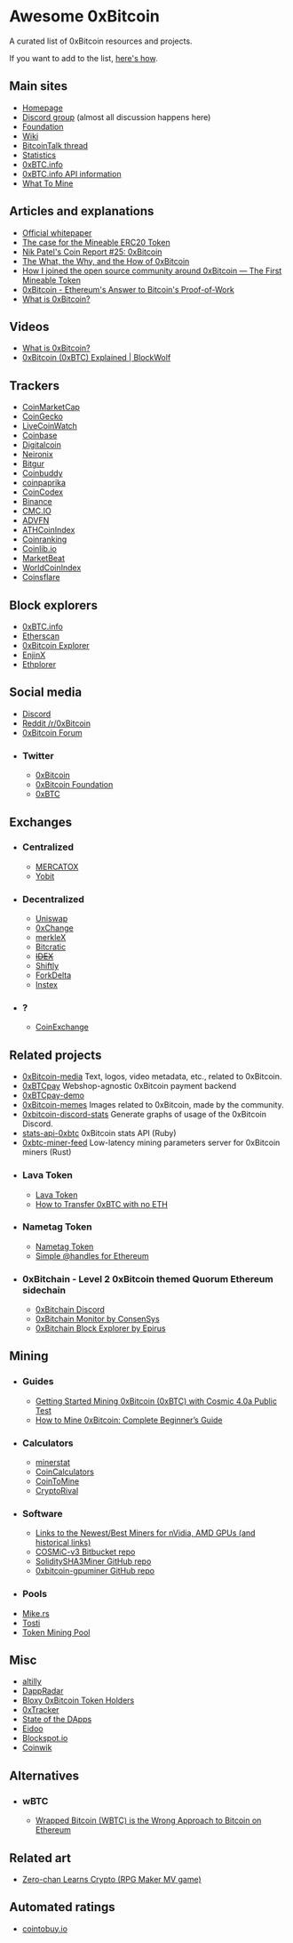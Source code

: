 # Awesome 0xBitcoin

A curated list of 0xBitcoin resources and projects.

If you want to add to the list, [here's how](CONTRIBUTING.md).

## Main sites
- [Homepage](https://0xbitcoin.org/)
- [Discord group](https://discord.gg/JGEqqmS) (almost all discussion happens here)
- [Foundation](https://0xbitcoin.foundation/)
- [Wiki](https://0xbtc.wiki/)
- [BitcoinTalk thread](https://bitcointalk.org/index.php?topic=3039182.0)
- [Statistics](https://0x1d00ffff.github.io/0xBTC-Stats)
- [0xBTC.info](https://0xbtc.info/)
- [0xBTC.info API information](https://0xbtc.info/api)
- [What To Mine](https://whattomine.com/coins/315-0xbtc-sha3solidity)

## Articles and explanations
- [Official whitepaper](https://github.com/0xbitcoin/white-paper)
- [The case for the Mineable ERC20 Token](https://medium.com/@admazzola/the-case-for-the-mineable-erc20-token-78cbb4c34331)
- [Nik Patel's Coin Report #25: 0xBitcoin](https://www.altcointradershandbook.com/coin-report-0xbitcoin/)
- [The What, the Why, and the How of 0xBitcoin](https://medium.com/@0xK/the-what-the-why-and-the-how-of-0xbitcoin-5c635fe2df6b)
- [How I joined the open source community around 0xBitcoin — The First Mineable Token](https://medium.com/@mseiler1/0xbitcoin-and-the-first-mineable-token-faaf8fb84d23)
- [0xBitcoin - Ethereum's Answer to Bitcoin's Proof-of-Work](https://www.ccn.com/0xbitcoin-ethereums-answer-to-bitcoins-proof-of-work/)
- [What is 0xBitcoin?](https://blockwolf.com/0xbitcoin-0xbtc/)

## Videos
- [What is 0xBitcoin?](https://www.youtube.com/watch?v=lWMyal5r7bY)
- [0xBitcoin (0xBTC) Explained | BlockWolf](https://www.youtube.com/watch?v=ChjgUAOiIPw)

## Trackers
- [CoinMarketCap](https://coinmarketcap.com/currencies/0xbtc/)
- [CoinGecko](https://www.coingecko.com/en/coins/0xbitcoin)
- [LiveCoinWatch](https://www.livecoinwatch.com/price/0xBitcoin-0xBTC)
- [Coinbase](https://www.coinbase.com/price/0xbtc)
- [Digitalcoin](https://digitalcoinprice.com/coins/0xbtc)
- [Neironix](https://neironix.io/cryptocurrency/0xbitcoin)
- [Bitgur](https://bitgur.com/coin/0XBTC)
- [Coinbuddy](https://coinbuddy.co/coins/0xbitcoin)
- [coinpaprika](https://coinpaprika.com/coin/0xbtc-0xbitcoin/)
- [CoinCodex](https://coincodex.com/crypto/0xbtc/)
- [Binance](https://info.binance.com/en/currencies/0xbitcoin)
- [CMC.IO](https://cmc.io/coins/0xbtc)
- [ADVFN](https://www.advfn.com/crypto/0xBitcoin-Token-0XBTC)
- [ATHCoinIndex](https://athcoinindex.com/coin/oxbitcoin)
- [Coinranking](https://coinranking.com/coin/0xbitcoin-0xbtc)
- [Coinlib.io](https://coinlib.io/coin/0xBTC/0xBitcoin)
- [MarketBeat](https://www.marketbeat.com/cryptocurrencies/0xbitcoin/)
- [WorldCoinIndex](https://www.worldcoinindex.com/coin/0xbitcoin)
- [Coinsflare](https://coinsflare.com/cryptocurrency/0xbitcoin)

## Block explorers
- [0xBTC.info](https://0xbtc.info/)
- [Etherscan](https://etherscan.io/address/0xb6ed7644c69416d67b522e20bc294a9a9b405b31)
- [0xBitcoin Explorer](http://explorer.0xbtc.io/)
- [EnjinX](https://enjinx.io/eth/token/0xb6ed7644c69416d67b522e20bc294a9a9b405b31/transfers)
- [Ethplorer](https://ethplorer.io/address/0xb6ed7644c69416d67b522e20bc294a9a9b405b31)

## Social media
- [Discord](https://discord.gg/JGEqqmS)
- [Reddit /r/0xBitcoin](https://reddit.com/r/0xbitcoin)
- [0xBitcoin Forum](http://forum.0xbtc.io/)
- ### Twitter
    - [0xBitcoin](https://twitter.com/0xbitcoin_erc20?lang=en)
    - [0xBitcoin Foundation](https://twitter.com/0xbtcfoundation?lang=en)
    - [0xBTC](https://twitter.com/0xbtc?lang=en)

## Exchanges
- ### Centralized
    - [MERCATOX](https://mercatox.com/exchange/0xBTC/ETH)
    - [Yobit](https://yobit.net/en/trade/0XBTC/BTC)
- ### Decentralized
    - [Uniswap](https://uniswap.exchange/swap/0xB6eD7644C69416d67B522e20bC294A9a9B405B31)
    - [0xChange](https://dex.0xchange.org/)
    - [merkleX](https://merklex.io/)
    - [Bitcratic](https://www.bitcratic.com/#!/trade/0xBTC-ETH/)
    - ~~[IDEX](https://idex.market/eth/0xbtc)~~
    - [Shiftly](https://shiftly.finance/)
    - [ForkDelta](https://forkdelta.app/#!/trade/0xBTC-ETH)
    - [Instex](https://app.instex.io/0xBTC-WETH)
- ### ?
    - [CoinExchange](https://www.coinexchange.io/market/0xBTC/BTC)

## Related projects
- [0xBitcoin-media](https://github.com/0xBrian/0xBitcoin-media) Text, logos, video metadata, etc., related to 0xBitcoin.
- [0xBTCpay](https://github.com/0xBrian/0xBTCpay) Webshop-agnostic 0xBitcoin payment backend
- [0xBTCpay-demo](https://github.com/0xBrian/0xBTCpay-demo)
- [0xBitcoin-memes](https://github.com/0xBrian/0xBitcoin-memes) Images related to 0xBitcoin, made by the community.
- [0xbitcoin-discord-stats](https://github.com/rockmtn/0xbitcoin-discord-stats) Generate graphs of usage of the 0xBitcoin Discord.
- [stats-api-0xbtc](https://github.com/rockmtn/stats-api-0xbtc) 0xBitcoin stats API (Ruby)
- [0xbtc-miner-feed](https://github.com/rockmtn/0xbtc-miner-feed) Low-latency mining parameters server for 0xBitcoin miners (Rust)
- ### Lava Token
    - [Lava Token](https://lavatoken.com/)
    - [How to Transfer 0xBTC with no ETH](https://medium.com/@admazzola/how-to-transfer-0xbtc-with-no-eth-f88a95598c3c)
- ### Nametag Token
    - [Nametag Token](https://nametagtoken.com/)
    - [Simple @handles for Ethereum](https://medium.com/@admazzola/simple-handles-for-ethereum-c132353b55be)
- ### 0xBitchain - Level 2 0xBitcoin themed Quorum Ethereum sidechain
    - [0xBitchain Discord](https://discord.gg/9aTgeWN)
    - [0xBitchain Monitor by ConsenSys](https://monitor.0xbitchain.com/dashboard)
    - [0xBitchain Block Explorer by Epirus](https://explorer.0xbitchain.com/contracts)

## Mining
- ### Guides
    - [Getting Started Mining 0xBitcoin (0xBTC) with Cosmic 4.0a Public Test](https://youtu.be/_uEczwlFBbE)
    - [How to Mine 0xBitcoin: Complete Beginner’s Guide](https://blockonomi.com/how-to-mine-0xbitcoin/)
- ### Calculators
    - [minerstat](https://minerstat.com/coin/0XBTC)
    - [CoinCalculators](https://www.coincalculators.io/coin/0xbitcoin)
    - [CoinToMine](https://cointomine.today/calculator/coin/0xBTC/)
    - [CryptoRival](https://cryptorival.com/calcs/0xbtc/)
- ### Software
    - [Links to the Newest/Best Miners for nVidia, AMD GPUs (and historical links)](https://www.reddit.com/r/0xbitcoin/comments/8o06dk/links_to_the_newestbest_miners_for_nvidia_amd/)
    - [COSMiC-v3 Bitbucket repo](https://bitbucket.org/LieutenantTofu/cosmic-v3/src/master/)
    - [SoliditySHA3Miner GitHub repo](https://github.com/lwYeo/SoliditySHA3Miner)
    - [0xbitcoin-gpuminer GitHub repo](https://github.com/azlehria/0xbitcoin-gpuminer)
- ### Pools
- [Mike.rs](http://mike.rs/)
- [Tosti](http://tosti.ro/)
- [Token Mining Pool](http://tokenminingpool.com/)

## Misc
- [altilly](https://www.altilly.com/asset/0xBTC)
- [DappRadar](https://dappradar.com/app/56/0xbitcoin)
- [Bloxy 0xBitcoin Token Holders](https://bloxy.info/token_holders/0xb6ed7644c69416d67b522e20bc294a9a9b405b31)
- [0xTracker](https://0xtracker.com/tokens/0xb6ed7644c69416d67b522e20bc294a9a9b405b31)
- [State of the DApps](https://www.stateofthedapps.com/dapps/0xbitcoin)
- [Eidoo](https://eidoo.io/erc20-tokens-list/0xbitcoin-0xbtc)
- [Blockspot.io](https://blockspot.io/coin/0xbitcoin/)
- [Coinwik](https://coinwik.org/0xBitcoin)

## Alternatives
- ### wBTC
    - [Wrapped Bitcoin (WBTC) is the Wrong Approach to Bitcoin on Ethereum](https://medium.com/0xbitcoinfoundation/wrapped-bitcoin-wbtc-is-the-wrong-approach-to-bitcoin-on-ethereum-7a3c7ffd732c)

## Related art
- [Zero-chan Learns Crypto (RPG Maker MV game)](https://meoau.itch.io/zero-chan-learns-crypto)

## Automated ratings
- [cointobuy.io](https://cointobuy.io/0xbtc)
